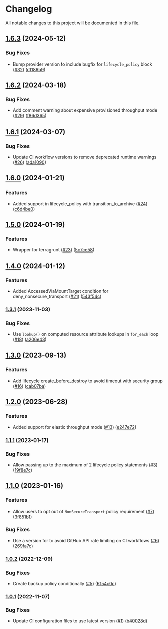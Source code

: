 # Changelog

All notable changes to this project will be documented in this file.

## [1.6.3](https://github.com/terraform-aws-modules/terraform-aws-efs/compare/v1.6.2...v1.6.3) (2024-05-12)


### Bug Fixes

* Bump provider version to include bugfix for `lifecycle_policy` block ([#32](https://github.com/terraform-aws-modules/terraform-aws-efs/issues/32)) ([c1186b9](https://github.com/terraform-aws-modules/terraform-aws-efs/commit/c1186b970ee59ca46f6ce4b795c5f3bd9dc06ee0))

## [1.6.2](https://github.com/terraform-aws-modules/terraform-aws-efs/compare/v1.6.1...v1.6.2) (2024-03-18)


### Bug Fixes

* Add comment warning about expensive provisioned throughput mode ([#29](https://github.com/terraform-aws-modules/terraform-aws-efs/issues/29)) ([f86d365](https://github.com/terraform-aws-modules/terraform-aws-efs/commit/f86d365fec79acfa0bdf63cc75912645cc472a71))

## [1.6.1](https://github.com/terraform-aws-modules/terraform-aws-efs/compare/v1.6.0...v1.6.1) (2024-03-07)


### Bug Fixes

* Update CI workflow versions to remove deprecated runtime warnings ([#26](https://github.com/terraform-aws-modules/terraform-aws-efs/issues/26)) ([ada1090](https://github.com/terraform-aws-modules/terraform-aws-efs/commit/ada10907401a9805d6b3358af2b32e6bbf28e3dd))

## [1.6.0](https://github.com/terraform-aws-modules/terraform-aws-efs/compare/v1.5.0...v1.6.0) (2024-01-21)


### Features

* Added support in lifecycle_policy with transition_to_archive ([#24](https://github.com/terraform-aws-modules/terraform-aws-efs/issues/24)) ([c6d4be0](https://github.com/terraform-aws-modules/terraform-aws-efs/commit/c6d4be01017517e6d829a3a0cac61a7825b15f72))

## [1.5.0](https://github.com/terraform-aws-modules/terraform-aws-efs/compare/v1.4.0...v1.5.0) (2024-01-19)


### Features

* Wrapper for terragrunt ([#23](https://github.com/terraform-aws-modules/terraform-aws-efs/issues/23)) ([5c7ce58](https://github.com/terraform-aws-modules/terraform-aws-efs/commit/5c7ce5828693a1184d6fdad1a0378c4339fcad10))

## [1.4.0](https://github.com/terraform-aws-modules/terraform-aws-efs/compare/v1.3.1...v1.4.0) (2024-01-12)


### Features

* Added AccessedViaMountTarget condition for deny_nonsecure_transport ([#21](https://github.com/terraform-aws-modules/terraform-aws-efs/issues/21)) ([543f54c](https://github.com/terraform-aws-modules/terraform-aws-efs/commit/543f54cdf203108106d006ea693463ea463df293))

### [1.3.1](https://github.com/terraform-aws-modules/terraform-aws-efs/compare/v1.3.0...v1.3.1) (2023-11-03)


### Bug Fixes

* Use `lookup()` on computed resource attribute lookups in `for_each` loop ([#18](https://github.com/terraform-aws-modules/terraform-aws-efs/issues/18)) ([a206e43](https://github.com/terraform-aws-modules/terraform-aws-efs/commit/a206e4397871609dbf80866eb9cddd4b597075c8))

## [1.3.0](https://github.com/terraform-aws-modules/terraform-aws-efs/compare/v1.2.0...v1.3.0) (2023-09-13)


### Features

* Add lifecycle create_before_destroy to avoid timeout with security group ([#16](https://github.com/terraform-aws-modules/terraform-aws-efs/issues/16)) ([cab07ba](https://github.com/terraform-aws-modules/terraform-aws-efs/commit/cab07ba2448691c94eb192fbe5a588bcc59dfbdd))

## [1.2.0](https://github.com/terraform-aws-modules/terraform-aws-efs/compare/v1.1.1...v1.2.0) (2023-06-28)


### Features

* Added support for elastic throughput mode ([#13](https://github.com/terraform-aws-modules/terraform-aws-efs/issues/13)) ([e247e72](https://github.com/terraform-aws-modules/terraform-aws-efs/commit/e247e72ebaa816cbd46cc508ed2aaab94e03ff74))

### [1.1.1](https://github.com/terraform-aws-modules/terraform-aws-efs/compare/v1.1.0...v1.1.1) (2023-01-17)


### Bug Fixes

* Allow passing up to the maximum of 2 lifecycle policy statements ([#3](https://github.com/terraform-aws-modules/terraform-aws-efs/issues/3)) ([19f8e7c](https://github.com/terraform-aws-modules/terraform-aws-efs/commit/19f8e7cd5c8c650fbc5a06c00f7e116d95fcdb20))

## [1.1.0](https://github.com/terraform-aws-modules/terraform-aws-efs/compare/v1.0.2...v1.1.0) (2023-01-16)


### Features

* Allow users to opt out of `NonSecureTransport` policy requirement ([#7](https://github.com/terraform-aws-modules/terraform-aws-efs/issues/7)) ([3f851b1](https://github.com/terraform-aws-modules/terraform-aws-efs/commit/3f851b1ac1efe4a473b697bd287f178e09f838e0))


### Bug Fixes

* Use a version for  to avoid GitHub API rate limiting on CI workflows ([#6](https://github.com/terraform-aws-modules/terraform-aws-efs/issues/6)) ([269fa7c](https://github.com/terraform-aws-modules/terraform-aws-efs/commit/269fa7c55976e32b7b0c949deef4d729aa0b0cf2))

### [1.0.2](https://github.com/terraform-aws-modules/terraform-aws-efs/compare/v1.0.1...v1.0.2) (2022-12-09)


### Bug Fixes

* Create backup policy conditionally ([#5](https://github.com/terraform-aws-modules/terraform-aws-efs/issues/5)) ([6154c0c](https://github.com/terraform-aws-modules/terraform-aws-efs/commit/6154c0c6088d7b220f5193dc0f7809f0b7ddc921))

### [1.0.1](https://github.com/terraform-aws-modules/terraform-aws-efs/compare/v1.0.0...v1.0.1) (2022-11-07)


### Bug Fixes

* Update CI configuration files to use latest version ([#1](https://github.com/terraform-aws-modules/terraform-aws-efs/issues/1)) ([b40028d](https://github.com/terraform-aws-modules/terraform-aws-efs/commit/b40028d9d0139318764c7ef1cdac124e80c0f902))
